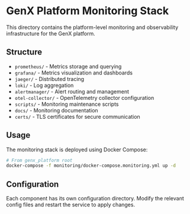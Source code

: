 # GenX Platform Monitoring Stack

This directory contains the platform-level monitoring and observability infrastructure for the GenX platform.

## Structure

- `prometheus/` - Metrics storage and querying
- `grafana/` - Metrics visualization and dashboards
- `jaeger/` - Distributed tracing
- `loki/` - Log aggregation
- `alertmanager/` - Alert routing and management
- `otel-collector/` - OpenTelemetry collector configuration
- `scripts/` - Monitoring maintenance scripts
- `docs/` - Monitoring documentation
- `certs/` - TLS certificates for secure communication

## Usage

The monitoring stack is deployed using Docker Compose:

```bash
# From genx_platform root
docker-compose -f monitoring/docker-compose.monitoring.yml up -d
```

## Configuration

Each component has its own configuration directory. Modify the relevant config files and restart the service to apply changes.
